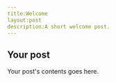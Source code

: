 ```yaml
---
title:Welcome
layout:post
description:A short welcome post.
---
```


## Your post
Your post's contents goes here.